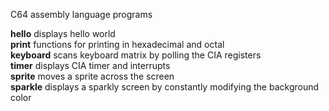 C64 assembly language programs

**hello**    displays hello world  
**print**    functions for printing in hexadecimal and octal  
**keyboard** scans keyboard matrix by polling the CIA registers  
**timer**    displays CIA timer and interrupts  
**sprite**   moves a sprite across the screen  
**sparkle**  displays a sparkly screen by constantly modifying the background color  
